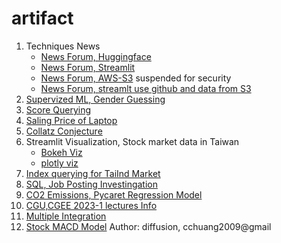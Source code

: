# artifact
1. Techniques News
   - [News Forum, Huggingface](https://huggingface.co/spaces/cchuang2009/News-Forum)
   - [News Forum, Streamlit](https://cchuang2009-streamlit-news-forum-app-9ayjmo.streamlit.app/)
   - [News Forum, AWS-S3](https://huggingface.co/spaces/cchuang2009/NewsForumAWS) suspended for security
   - [News Forum, streamlt use github and data from S3](https://cchuang2009-2023-score-app-aws-s3-sql-1esrmv.streamlit.app/)
2. [Supervized ML, Gender Guessing ](https://cchuang2009-streamlit-classification-app-v2-3eleye.streamlit.app/)
3. [Score Querying](https://cchuang2009-2023-score-app-yz22hl.streamlit.app/)
4. [Saling Price of Laptop](https://cchuang2009-streamlit-deploy-app-vbjjjs.streamlit.app/)
5. [Collatz Conjecture](https://cchuang2009-streamlit-math-main-6wxpy1.streamlit.app/)
6. Streamlit Visualization, Stock market data in Taiwan
   - [Bokeh Viz](https://cchuang2009-streamlit-plotly-streamlit-bakeh-1-47jvo0.streamlit.app/)
   - [plotly viz](https://cchuang2009-streamlit-plotly-streamlit-bakeh-1-47jvo0.streamlit.app/)
7. [Index querying for TaiInd Market](https://cchuang2009-streamlit-scrapper-query-tai-ind-query-jxprre.streamlit.app/)  
8. [SQL, Job Posting Investingation](https://cchuang2009-streamlit-sql-app-68vvn2.streamlit.app/)
9. [CO2 Emissions, Pycaret Regression Model](https://huggingface.co/spaces/cchuang2009/CO2)
10. [CGU,CGEE 2023-1 lectures Info](https://cchuang2009-streamlit-cgee-app-jrho5f.streamlit.app/)
11. [Multiple Integration](https://cchuang2009-streamlit-calculus-app-8h1q62.streamlit.app/)
12. [Stock MACD Model](https://cchuang2009-streamlit-stock-app-macd-yzxkdw.streamlit.app/)
Author: diffusion, cchuang2009@gmail

